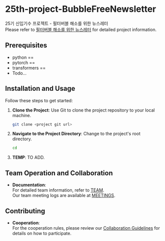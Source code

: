 # 25th-project-BubbleFreeNewsletter
25기 신입기수 프로젝트 - 필터버블 해소를 위한 뉴스레터 <br />
Please refer to [필터버블 해소를 위한 뉴스레터](docs/FilterBubbleNewsLetter.pdf) for detailed project information.
## Prerequisites
- python ==
- pytorch == 
- transformers ==
- Todo...

## Installation and Usage
Follow these steps to get started:
1. **Clone the Project**:
Use Git to clone the project repository to your local machine.
   ```bash
   git clone <project git url>
   ```
2. **Navigate to the Project Directory**:
   Change to the project's root directory.

   ```bash
   cd 
   ```
3. **TEMP**:
TO ADD.
    

## Team Operation and Collaboration
- **Documentation**: <br>
For detailed team information, refer to [TEAM](docs/TEAM.md). <br>Our team meeting logs are available at [MEETINGS](docs/MEETINGS.md).
## Contributing

- **Cooperation**: <br>
For the cooperation rules, please review our [Collaboration Guidelines](docs/CONTRIBUTING.md) for details on how to participate.
